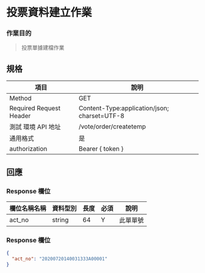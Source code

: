 # 投票資料建立作業

### 作業目的

> 投票單據建檔作業

## 規格

| 項目                    | 說明                                         |
| ----------------------- | -------------------------------------------- |
| Method                  | GET                                         |
| Required Request Header | Content-Type:application/json; charset=UTF-8 |
| 測試 環境 API 地址      | /vote/order/createtemp                       |
| 通用格式                | 是                                           |
| authorization           | Bearer { token }                             |

## 回應

### Response 欄位

| 欄位名稱名稱 | 資料型別 | 長度 | 必須 | 說明     |
| ------------ | -------- | ---- | ---- | -------- |
| act_no       | string   | 64   | Y    | 此單單號 |

### Response 欄位

```json
{
  "act_no": "20200720140031333A00001"
}
```
